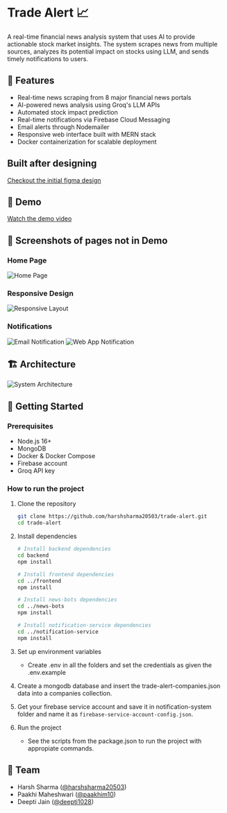 # Trade Alert 📈

A real-time financial news analysis system that uses AI to provide actionable stock market insights. The system scrapes news from multiple sources, analyzes its potential impact on stocks using LLM, and sends timely notifications to users.

## 🌟 Features

- Real-time news scraping from 8 major financial news portals
- AI-powered news analysis using Groq's LLM APIs
- Automated stock impact prediction
- Real-time notifications via Firebase Cloud Messaging
- Email alerts through Nodemailer
- Responsive web interface built with MERN stack
- Docker containerization for scalable deployment

## Built after designing

[Checkout the initial figma design](https://www.figma.com/design/2vzfnx0l4Ay1ebJJy0YIMY/Red-Alert?node-id=0-1&t=sN537kqPnqVjTkzr-1)

## 🎥 Demo

[Watch the demo video](https://youtu.be/BYqgeYKpoJs)

## 📸 Screenshots of pages not in Demo

### Home Page

![Home Page](screenshots/home.png)

### Responsive Design

![Responsive Layout](screenshots/responsive.png)

### Notifications

![Email Notification](screenshots/email-notification.png)
![Web App Notification](screenshots/app-notification.png)

## 🏗️ Architecture

![System Architecture](screenshots/architecture.png)

## 🚀 Getting Started

### Prerequisites

- Node.js 16+
- MongoDB
- Docker & Docker Compose
- Firebase account
- Groq API key

### How to run the project

1. Clone the repository

    ```bash
    git clone https://github.com/harshsharma20503/trade-alert.git
    cd trade-alert
    ```

2. Install dependencies

    ```bash
    # Install backend dependencies
    cd backend
    npm install

    # Install frontend dependencies
    cd ../frontend
    npm install

    # Install news-bots dependencies
    cd ../news-bots
    npm install

    # Install notification-service dependencies
    cd ../notification-service
    npm install
    ```

3. Set up environment variables

    - Create .env in all the folders and set the credentials as given the .env.example

4. Create a mongodb database and insert the trade-alert-companies.json data into a companies collection.

5. Get your firebase service account and save it in notification-system folder and name it as `firebase-service-account-config.json`.

6. Run the project

    - See the scripts from the package.json to run the project with appropiate commands.

## 👥 Team

- Harsh Sharma ([@harshsharma20503](https://github.com/harshsharma20503))
- Paakhi Maheshwari ([@paakhim10](https://github.com/paakhim10))
- Deepti Jain ([@deepti1028](https://github.com/deepti1028))
